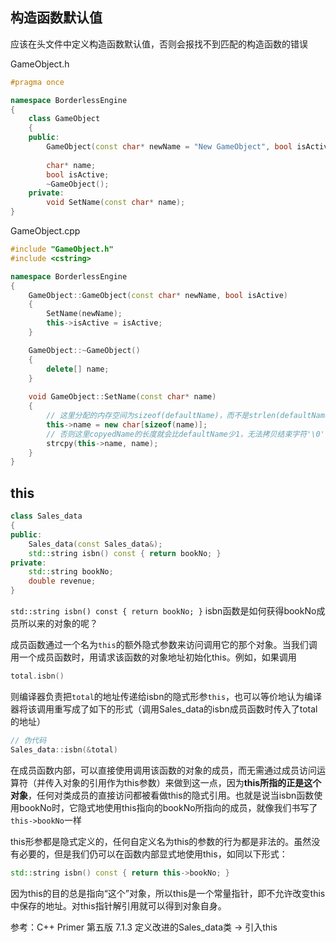 ## 构造函数默认值

应该在头文件中定义构造函数默认值，否则会报找不到匹配的构造函数的错误

GameObject.h

``` c++
#pragma once

namespace BorderlessEngine
{
	class GameObject
	{
	public:
		GameObject(const char* newName = "New GameObject", bool isActive = true);
        		
		char* name;
		bool isActive;
		~GameObject();
	private:
		void SetName(const char* name);
}
```

GameObject.cpp

``` c++
#include "GameObject.h"
#include <cstring>

namespace BorderlessEngine
{
	GameObject::GameObject(const char* newName, bool isActive)
	{
		SetName(newName);
		this->isActive = isActive;
	}

	GameObject::~GameObject()
	{
		delete[] name;
	}
    
    void GameObject::SetName(const char* name)
	{
		// 这里分配的内存空间为sizeof(defaultName)，而不是strlen(defaultName)
		this->name = new char[sizeof(name)];
		// 否则这里copyedName的长度就会比defaultName少1，无法拷贝结束字符'\0'
		strcpy(this->name, name);
	}
}
```

## this

``` c++
class Sales_data
{
public:
	Sales_data(const Sales_data&);
	std::string isbn() const { return bookNo; }
private:
    std::string bookNo;
    double revenue;
}
```

`std::string isbn() const { return bookNo; }` isbn函数是如何获得bookNo成员所以来的对象的呢？

成员函数通过一个名为`this`的额外隐式参数来访问调用它的那个对象。当我们调用一个成员函数时，用请求该函数的对象地址初始化this。例如，如果调用

``` c++
total.isbn()
```

则编译器负责把`total`的地址传递给isbn的隐式形参`this`，也可以等价地认为编译器将该调用重写成了如下的形式（调用Sales_data的isbn成员函数时传入了total的地址）

``` c++
// 伪代码
Sales_data::isbn(&total)
```

在成员函数内部，可以直接使用调用该函数的对象的成员，而无需通过成员访问运算符（并传入对象的引用作为this参数）来做到这一点，因为**this所指的正是这个对象**，任何对类成员的直接访问都被看做this的隐式引用。也就是说当isbn函数使用bookNo时，它隐式地使用this指向的bookNo所指向的成员，就像我们书写了`this->bookNo`一样

this形参都是隐式定义的，任何自定义名为this的参数的行为都是非法的。虽然没有必要的，但是我们仍可以在函数内部显式地使用this，如同以下形式：

``` c++
std::string isbn() const { return this->bookNo; }
```

因为this的目的总是指向“这个”对象，所以this是一个常量指针，即不允许改变this中保存的地址。对this指针解引用就可以得到对象自身。

参考：C++ Primer 第五版 7.1.3 定义改进的Sales_data类 -> 引入this